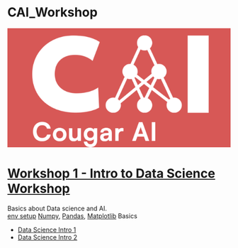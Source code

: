 # CAI_Workshop

![Logo](images/CAI.png)


# [Workshop 1 - Intro to Data Science Workshop](https://github.com/sagunkayastha/CAI_Workshop/tree/main/Workshop_1)
  Basics about Data science and AI. 
  <br/>
  [env setup](https://github.com/sagunkayastha/CAI_Workshop/blob/main/Workshop_1/Basics.ipynb)
  [Numpy](https://github.com/sagunkayastha/CAI_Workshop/blob/main/Workshop_1/intro_np.ipynb), [Pandas](https://github.com/sagunkayastha/CAI_Workshop/blob/main/Workshop_1/intro_pandas.ipynb), [Matplotlib](https://github.com/sagunkayastha/CAI_Workshop/blob/main/Workshop_1/intro_matplotlib.ipynb) Basics

  - [Data Science Intro 1](https://github.com/sagunkayastha/CAI_Workshop/blob/main/Workshop_1/DS_intro1.ipynb)
  - [Data Science Intro 2](https://github.com/sagunkayastha/CAI_Workshop/blob/main/Workshop_1/DS_intro2.ipynb)
  
